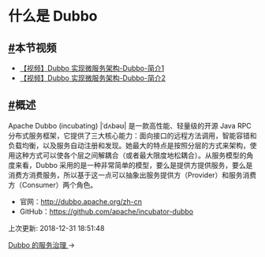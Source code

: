 # 什么是 Dubbo

## [#](https://funtl.com/zh/apache-dubbo-rpc/#本节视频)本节视频

- [【视频】Dubbo 实现微服务架构-Dubbo-简介1](https://www.bilibili.com/video/av34187218/)
- [【视频】Dubbo 实现微服务架构-Dubbo-简介2](https://www.bilibili.com/video/av34187257/)

## [#](https://funtl.com/zh/apache-dubbo-rpc/#概述)概述

Apache Dubbo (incubating) |ˈdʌbəʊ| 是一款高性能、轻量级的开源 Java RPC 分布式服务框架，它提供了三大核心能力：面向接口的远程方法调用，智能容错和负载均衡，以及服务自动注册和发现。她最大的特点是按照分层的方式来架构，使用这种方式可以使各个层之间解耦合（或者最大限度地松耦合）。从服务模型的角度来看，Dubbo 采用的是一种非常简单的模型，要么是提供方提供服务，要么是消费方消费服务，所以基于这一点可以抽象出服务提供方（Provider）和服务消费方（Consumer）两个角色。

- 官网：http://dubbo.apache.org/zh-cn
- GitHub：https://github.com/apache/incubator-dubbo

上次更新: 2018-12-31 18:51:48

[Dubbo 的服务治理 ](https://funtl.com/zh/apache-dubbo-rpc/Dubbo-的服务治理.html)→